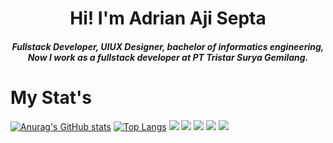 <h1 align="center">Hi! I'm Adrian Aji Septa</h1> 
<h5 align="center">Fullstack Developer, UIUX Designer, bachelor of informatics engineering, Now I work as a fullstack developer at PT Tristar Surya Gemilang.</h5>


<h1>My Stat's</h1>

[![Anurag's GitHub stats](https://github-readme-stats.vercel.app/api?username=rianmz-genz)](https://github.com/anuraghazra/github-readme-stats)
[![Top Langs](https://github-readme-stats.vercel.app/api/top-langs/?username=rianmz-genz&layout=compact)](https://github.com/anuraghazra/github-readme-stats)
![](https://github-profile-summary-cards.vercel.app/api/cards/profile-details?username=rianmz-genz&theme=github)
![](https://github-profile-summary-cards.vercel.app/api/cards/repos-per-language?username=rianmz-genz&theme=github)
![](https://github-profile-summary-cards.vercel.app/api/cards/most-commit-language?username=rianmz-genz&theme=github)
![](https://github-profile-summary-cards.vercel.app/api/cards/stats?username=rianmz-genz&theme=github)
![](https://github-profile-summary-cards.vercel.app/api/cards/productive-time?username=rianmz-genz&theme=github)
